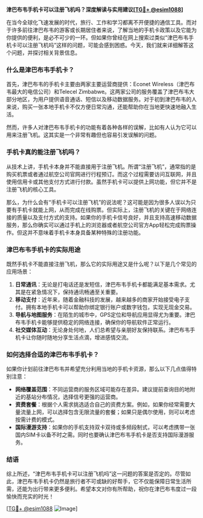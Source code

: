 **津巴布韦手机卡可以注册飞机吗？深度解读与实用建议[[TG💪+ @esim1088](https://t.me/s/esim1088)]**

在当今全球化飞速发展的时代，旅行、工作和学习都离不开便捷的通信工具。而对于许多前往津巴布韦的游客或长期居住者来说，了解当地的手机卡政策以及它能为你提供的便利，是必不可少的一环。但如果你曾经在网上搜索过类似“津巴布韦手机卡可以注册飞机吗”这样的问题，可能会感到困惑。今天，我们就来详细解答这个问题，并探讨相关背景信息。

### 什么是津巴布韦手机卡？

首先，津巴布韦的手机卡主要由两家主要运营商提供：Econet Wireless（津巴布韦最大的电信公司）和Telecel Zimbabwe。这两家公司的服务覆盖了津巴布韦大部分地区，为用户提供语音通话、短信以及移动数据服务。对于初到津巴布韦的人来说，购买一张本地手机卡不仅方便日常沟通，还能帮助你在当地更快速地融入生活。

然而，许多人对津巴布韦手机卡的功能有着各种各样的误解，比如有人认为它可以用来注册飞机。这其实是一个非常有趣但也容易引发误解的问题。

### 手机卡真的能注册飞机吗？

从技术上讲，手机卡本身并不能直接用于注册飞机。所谓“注册飞机”，通常指的是购买机票或者通过航空公司官网进行行程预订。而这个过程需要访问互联网，并且使用信用卡或其他支付方式进行付款。虽然手机卡可以提供上网功能，但它并不是注册飞机的核心工具。

那么，为什么会有“手机卡可以注册飞机”的说法呢？这可能是因为很多人误以为只要有手机卡就能上网，从而完成在线购票。但实际上，注册飞机的关键在于网络连接的质量以及支付方式的支持。如果你的手机卡信号良好，并且支持高速移动数据服务，那么你确实可以通过手机上的浏览器或者航空公司官方App轻松完成购票操作。但这并不意味着手机卡本身具备某种特殊的注册功能。

### 津巴布韦手机卡的实际用途

既然手机卡不能直接注册飞机，那么它的实际用途又是什么呢？以下是几个常见的应用场景：

1. **日常通讯**：无论是打电话还是发短信，津巴布韦手机卡都能满足基本需求。尤其是在紧急情况下，保持通讯畅通至关重要。
2. **移动支付**：近年来，随着金融科技的发展，越来越多的商家开始接受电子支付。拥有本地手机卡可以帮助你绑定银行账户或数字钱包，实现无现金交易。
3. **导航与地图服务**：在陌生的城市中，GPS定位和导航应用显得尤为重要。津巴布韦手机卡能够提供稳定的网络连接，确保你的导航软件正常运行。
4. **社交媒体互动**：无论身处何地，人们总希望与亲朋好友保持联系。津巴布韦手机卡让你随时随地分享生活点滴，增进感情交流。

### 如何选择合适的津巴布韦手机卡？

如果你计划前往津巴布韦并希望充分利用当地的手机卡资源，那么以下几点值得特别注意：

- **网络覆盖范围**：不同运营商的服务区域可能存在差异。建议提前查询目的地附近的基站分布情况，选择信号更强的运营商。
- **资费套餐**：根据个人需求挑选适合自己的资费方案。例如，如果你经常需要大量流量上网，可以选择包含无限流量的套餐；如果只是偶尔使用，则可以考虑按需计费的模式。
- **国际漫游支持**：如果你的手机支持双卡双待或多频段制式，可以考虑携带一张国内SIM卡以备不时之需。同时也要确认津巴布韦手机卡是否支持国际漫游服务。

### 结语

综上所述，“津巴布韦手机卡可以注册飞机吗”这一问题的答案是否定的。尽管如此，津巴布韦手机卡仍然是旅行者不可或缺的好帮手，它不仅能保障日常生活所需，还能为出行带来更多便利。希望本文对你有所帮助，祝你在津巴布韦度过一段愉快而充实的时光！

[[TG💪+ @esim1088](https://t.me/s/esim1088) ![Image](https://i.postimg.cc/4NQfJmqS/Snipaste-2025-05-13-00-14-12.png)]
